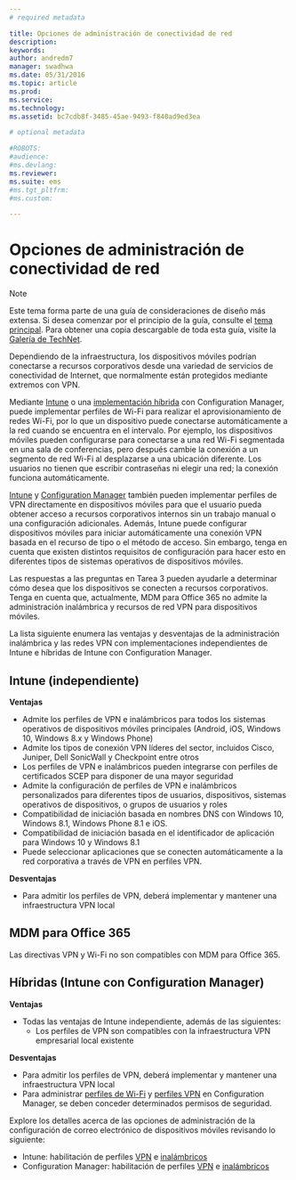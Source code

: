 ```yaml
---
# required metadata

title: Opciones de administración de conectividad de red
description:
keywords:
author: andredm7
manager: swadhwa
ms.date: 05/31/2016
ms.topic: article
ms.prod:
ms.service:
ms.technology:
ms.assetid: bc7cdb8f-3485-45ae-9493-f840ad9ed3ea

# optional metadata

#ROBOTS:
#audience:
#ms.devlang:
ms.reviewer: 
ms.suite: ems
#ms.tgt_pltfrm:
#ms.custom:

---
```


# Opciones de administración de conectividad de red

>[!NOTE]
>Este tema forma parte de una guía de consideraciones de diseño más extensa. Si desea comenzar por el principio de la guía, consulte el [tema principal](mdm-design-considerations-guide.md). Para obtener una copia descargable de toda esta guía, visite la [Galería de TechNet](https://gallery.technet.microsoft.com/Mobile-Device-Management-7d401582).

Dependiendo de la infraestructura, los dispositivos móviles podrían conectarse a recursos corporativos desde una variedad de servicios de conectividad de Internet, que normalmente están protegidos mediante extremos con VPN.

Mediante [Intune](/Intune/deployuse/wi-fi-connections-in-microsoft-intune) o una [implementación híbrida](https://technet.microsoft.com/library/dn261221.aspx) con Configuration Manager, puede implementar perfiles de Wi-Fi para realizar el aprovisionamiento de redes Wi-Fi, por lo que un dispositivo puede conectarse automáticamente a la red cuando se encuentra en el intervalo. Por ejemplo, los dispositivos móviles pueden configurarse para conectarse a una red Wi-Fi segmentada en una sala de conferencias, pero después cambie la conexión a un segmento de red Wi-Fi al desplazarse a una ubicación diferente. Los usuarios no tienen que escribir contraseñas ni elegir una red; la conexión funciona automáticamente.

[Intune](/Intune/deployuse/vpn-connections-in-microsoft-intune) y [Configuration Manager](https://technet.microsoft.com/library/dn261217.aspx) también pueden implementar perfiles de VPN directamente en dispositivos móviles para que el usuario pueda obtener acceso a recursos corporativos internos sin un trabajo manual o una configuración adicionales. Además, Intune puede configurar dispositivos móviles para iniciar automáticamente una conexión VPN basada en el recurso de tipo o el método de acceso. Sin embargo, tenga en cuenta que existen distintos requisitos de configuración para hacer esto en diferentes tipos de sistemas operativos de dispositivos móviles.

Las respuestas a las preguntas en Tarea 3 pueden ayudarle a determinar cómo desea que los dispositivos se conecten a recursos corporativos. Tenga en cuenta que, actualmente, <token>MDM para Office 365</token> no admite la administración inalámbrica y recursos de red VPN para dispositivos móviles.

La lista siguiente enumera las ventajas y desventajas de la administración inalámbrica y las redes VPN con implementaciones independientes de Intune e híbridas de Intune con Configuration Manager.

## Intune (independiente)

**Ventajas**

- Admite los perfiles de VPN e inalámbricos para todos los sistemas operativos de dispositivos móviles principales (Android, iOS, Windows 10, Windows 8.x y Windows Phone) 
- Admite los tipos de conexión VPN líderes del sector, incluidos Cisco, Juniper, Dell SonicWall y Checkpoint entre otros
- Los perfiles de VPN e inalámbricos pueden integrarse con perfiles de certificados SCEP para disponer de una mayor seguridad
- Admite la configuración de perfiles de VPN e inalámbricos personalizados para diferentes tipos de usuarios, dispositivos, sistemas operativos de dispositivos, o grupos de usuarios y roles
- Compatibilidad de iniciación basada en nombres DNS con Windows 10, Windows 8.1, Windows Phone 8.1 e iOS.
- Compatibilidad de iniciación basada en el identificador de aplicación para Windows 10 y Windows 8.1
- Puede seleccionar aplicaciones que se conecten automáticamente a la red corporativa a través de VPN en perfiles VPN.

**Desventajas**

- Para admitir los perfiles de VPN, deberá implementar y mantener una infraestructura VPN local

## MDM para Office 365

Las directivas VPN y Wi-Fi no son compatibles con MDM para Office 365.

## Híbridas (Intune con Configuration Manager)

**Ventajas**

- Todas las ventajas de Intune independiente, además de las siguientes:
    - Los perfiles de VPN son compatibles con la infraestructura VPN empresarial local existente

**Desventajas**

- Para admitir los perfiles de VPN, deberá implementar y mantener una infraestructura VPN local 
- Para administrar [perfiles de Wi-Fi](https://technet.microsoft.com/library/dn408646.aspx) y [perfiles VPN](https://technet.microsoft.com/library/dn408643.aspx) en Configuration Manager, se deben conceder determinados permisos de seguridad.

Explore los detalles acerca de las opciones de administración de la configuración de correo electrónico de dispositivos móviles revisando lo siguiente:

- Intune: habilitación de perfiles [VPN](/Intune/deployuse/vpn-connections-in-microsoft-intune) e [inalámbricos](/Intune/deployuse/wi-fi-connections-in-microsoft-intune)
- Configuration Manager: habilitación de perfiles [VPN](https://technet.microsoft.com/library/dn261217.aspx) e [inalámbricos](https://technet.microsoft.com/library/dn261221.aspx)

<!--HONumber=Jun16_HO1-->


